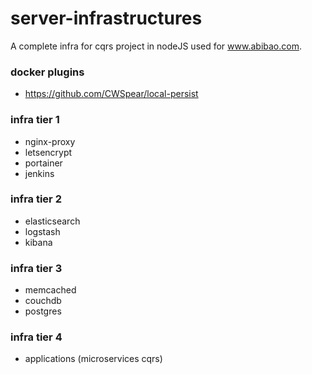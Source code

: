 # server-infrastructures

A complete infra for cqrs project in nodeJS used for www.abibao.com.

### docker plugins

- https://github.com/CWSpear/local-persist

### infra tier 1

- nginx-proxy
- letsencrypt
- portainer
- jenkins

### infra tier 2

- elasticsearch
- logstash
- kibana

### infra tier 3

- memcached
- couchdb
- postgres

### infra tier 4

- applications (microservices cqrs)
